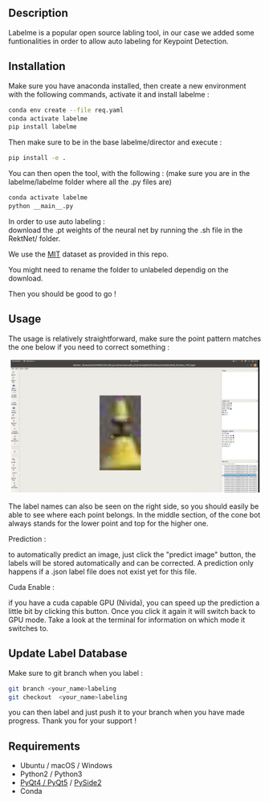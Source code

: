 ## Description

Labelme is a popular open source labling tool, in our case we added some funtionalities in order to allow auto labeling for Keypoint Detection. 

## Installation 

Make sure you have anaconda installed, then create a new environment with the following commands, activate it and install labelme : 
```bash
conda env create --file req.yaml 
conda activate labelme
pip install labelme 
```

Then make sure to be in the base labelme/director and execute : 
```bash
pip install -e . 
```



You can then open the tool, with the following : (make sure you are in the labelme/labelme folder where all the .py files are)

```bash 
conda activate labelme
python __main__.py
```

In order to use auto labeling :   
download the .pt weights of the neural net by running the .sh file in the RektNet/ folder. 

We use the [MIT](https://github.com/cv-core/MIT-Driverless-CV-TrainingInfra/tree/master/RektNet) dataset as provided in this repo. 

You might need to rename the folder to unlabeled dependig on the download. 


Then you should be good to go ! 

## Usage
The usage is relatively straightforward, make sure the point pattern matches the one below if you need to correct something :


<p align="center">
  <img src="label.png" width="1000" title="hover text">
</p>

The label names can also be seen on the right side, so you should easily be able to see where each point belongs. In the middle section, 
of the cone bot always stands for the lower point and top for the higher one. 

Prediction : 

to automatically predict an image, just click the "predict image" button, the labels will be stored automatically and can be corrected. 
A prediction only happens if a .json label file does not exist yet for this file. 

Cuda Enable : 

if you have a cuda capable GPU (Nivida), you can speed up the prediction a little bit by clicking this button. Once you click it again it will switch back to GPU mode. 
Take a look at the terminal for information on which mode it switches to. 

## Update Label Database
Make sure to git branch when you label : 
```bash 
git branch <your_name>labeling
git checkout  <your_name>labeling
```

you can then label and just push it to your branch when you have made progress. 
Thank you for your support !


## Requirements

- Ubuntu / macOS / Windows
- Python2 / Python3
- [PyQt4 / PyQt5](http://www.riverbankcomputing.co.uk/software/pyqt/intro) / [PySide2](https://wiki.qt.io/PySide2_GettingStarted)
- Conda
